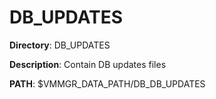 # DB_UPDATES

**Directory**: DB_UPDATES

**Description**: Contain DB updates files

**PATH**: $VMMGR_DATA_PATH/DB_DB_UPDATES

